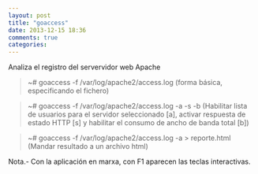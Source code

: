 ```yaml
---
layout: post
title: "goaccess"
date: 2013-12-15 18:36
comments: true
categories: 
---
```

Analiza el registro del servervidor web Apache

>~# goaccess -f /var/log/apache2/access.log (forma básica, especificando el fichero)

>~# goaccess -f /var/log/apache2/access.log -a -s -b (Habilitar lista de usuarios para el servidor seleccionado [a], activar respuesta de estado HTTP [s] y habilitar el consumo de ancho de banda total [b])

>~# goaccess -f /var/log/apache2/access.log -a > reporte.html (Mandar resultado a un archivo html)

Nota.- Con la aplicación en marxa, con F1 aparecen las teclas interactivas.

